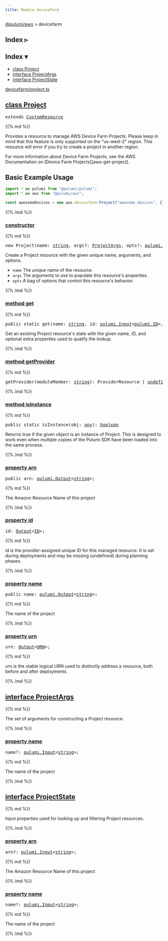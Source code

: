```yaml
---
title: Module devicefarm
---
```


<!-- WARNING: this page was generated by a tool. Do not edit it by hand. -->
<!-- To change it, please see https://github.com/pulumi/docs/tree/master/tools/tscdocgen. -->

<a href="../">@pulumi/aws</a> &gt; devicefarm

<div class="toggleVisible">
<div class="collapsed">
<h2 class="pdoc-module-header toggleButton" title="Click to show Index">Index ▹</h2>
</div>
<div class="expanded">
<h2 class="pdoc-module-header toggleButton" title="Click to hide Index">Index ▾</h2>
<div class="pdoc-module-contents">
<ul>
<li><a href="#Project">class Project</a></li>
<li><a href="#ProjectArgs">interface ProjectArgs</a></li>
<li><a href="#ProjectState">interface ProjectState</a></li>
</ul>

<a href="https://github.com/pulumi/pulumi-aws/blob/cf21e2fd10c33cf810b3f29b0b8d3649199d65c6/sdk/nodejs/devicefarm/project.ts">devicefarm/project.ts</a> 
</div>
</div>
</div>


<h2 class="pdoc-module-header" id="Project">
<a class="pdoc-member-name" href="https://github.com/pulumi/pulumi-aws/blob/cf21e2fd10c33cf810b3f29b0b8d3649199d65c6/sdk/nodejs/devicefarm/project.ts#L25">class <b>Project</b></a>
</h2>
<div class="pdoc-module-contents">
<pre class="highlight"><span class='kd'>extends</span> <a href='/docs/reference/pkg/nodejs/pulumi/pulumi/#CustomResource'>CustomResource</a></pre>
{{% md %}}

Provides a resource to manage AWS Device Farm Projects.
Please keep in mind that this feature is only supported on the "us-west-2" region.
This resource will error if you try to create a project in another region.

For more information about Device Farm Projects, see the AWS Documentation on
[Device Farm Projects][aws-get-project].

## Basic Example Usage


```typescript
import * as pulumi from "@pulumi/pulumi";
import * as aws from "@pulumi/aws";

const awesomeDevices = new aws.devicefarm.Project("awesome_devices", {});
```

{{% /md %}}
<h3 class="pdoc-member-header" id="Project-constructor">
<a class="pdoc-child-name" href="https://github.com/pulumi/pulumi-aws/blob/cf21e2fd10c33cf810b3f29b0b8d3649199d65c6/sdk/nodejs/devicefarm/project.ts#L59"> <b>constructor</b></a>
</h3>
<div class="pdoc-member-contents">
{{% md %}}

<pre class="highlight"><span class='kd'></span><span class='kd'>new</span> Project(name: <span class='kd'><a href='https://developer.mozilla.org/en-US/docs/Web/JavaScript/Reference/Global_Objects/String'>string</a></span>, args?: <a href='#ProjectArgs'>ProjectArgs</a>, opts?: <a href='/docs/reference/pkg/nodejs/pulumi/pulumi/#CustomResourceOptions'>pulumi.CustomResourceOptions</a>)</pre>


Create a Project resource with the given unique name, arguments, and options.

* `name` The _unique_ name of the resource.
* `args` The arguments to use to populate this resource&#39;s properties.
* `opts` A bag of options that control this resource&#39;s behavior.

{{% /md %}}
</div>
<h3 class="pdoc-member-header" id="Project-get">
<a class="pdoc-child-name" href="https://github.com/pulumi/pulumi-aws/blob/cf21e2fd10c33cf810b3f29b0b8d3649199d65c6/sdk/nodejs/devicefarm/project.ts#L34">method <b>get</b></a>
</h3>
<div class="pdoc-member-contents">
{{% md %}}

<pre class="highlight"><span class='kd'>public static </span>get(name: <span class='kd'><a href='https://developer.mozilla.org/en-US/docs/Web/JavaScript/Reference/Global_Objects/String'>string</a></span>, id: <a href='/docs/reference/pkg/nodejs/pulumi/pulumi/#Input'>pulumi.Input</a>&lt;<a href='/docs/reference/pkg/nodejs/pulumi/pulumi/#ID'>pulumi.ID</a>&gt;, state?: <a href='#ProjectState'>ProjectState</a>, opts?: <a href='/docs/reference/pkg/nodejs/pulumi/pulumi/#CustomResourceOptions'>pulumi.CustomResourceOptions</a>): <a href='#Project'>Project</a></pre>


Get an existing Project resource's state with the given name, ID, and optional extra
properties used to qualify the lookup.

{{% /md %}}
</div>
<h3 class="pdoc-member-header" id="Project-getProvider">
<a class="pdoc-child-name" href="https://github.com/pulumi/pulumi-aws/blob/cf21e2fd10c33cf810b3f29b0b8d3649199d65c6/sdk/nodejs/node_modules/@pulumi/pulumi/resource.d.ts#L19">method <b>getProvider</b></a>
</h3>
<div class="pdoc-member-contents">
{{% md %}}

<pre class="highlight"><span class='kd'></span>getProvider(moduleMember: <span class='kd'><a href='https://developer.mozilla.org/en-US/docs/Web/JavaScript/Reference/Global_Objects/String'>string</a></span>): ProviderResource | <span class='kd'><a href='https://developer.mozilla.org/en-US/docs/Web/JavaScript/Reference/Global_Objects/undefined'>undefined</a></span></pre>

{{% /md %}}
</div>
<h3 class="pdoc-member-header" id="Project-isInstance">
<a class="pdoc-child-name" href="https://github.com/pulumi/pulumi-aws/blob/cf21e2fd10c33cf810b3f29b0b8d3649199d65c6/sdk/nodejs/devicefarm/project.ts#L45">method <b>isInstance</b></a>
</h3>
<div class="pdoc-member-contents">
{{% md %}}

<pre class="highlight"><span class='kd'>public static </span>isInstance(obj: <span class='kd'><a href='https://www.typescriptlang.org/docs/handbook/basic-types.html#any'>any</a></span>): <span class='kd'><a href='https://developer.mozilla.org/en-US/docs/Web/JavaScript/Reference/Global_Objects/Boolean'>boolean</a></span></pre>


Returns true if the given object is an instance of Project.  This is designed to work even
when multiple copies of the Pulumi SDK have been loaded into the same process.

{{% /md %}}
</div>
<h3 class="pdoc-member-header" id="Project-arn">
<a class="pdoc-child-name" href="https://github.com/pulumi/pulumi-aws/blob/cf21e2fd10c33cf810b3f29b0b8d3649199d65c6/sdk/nodejs/devicefarm/project.ts#L55">property <b>arn</b></a>
</h3>
<div class="pdoc-member-contents">
<pre class="highlight"><span class='kd'>public </span>arn: <a href='/docs/reference/pkg/nodejs/pulumi/pulumi/#Output'>pulumi.Output</a>&lt;<span class='kd'><a href='https://developer.mozilla.org/en-US/docs/Web/JavaScript/Reference/Global_Objects/String'>string</a></span>&gt;;</pre>
{{% md %}}

The Amazon Resource Name of this project

{{% /md %}}
</div>
<h3 class="pdoc-member-header" id="Project-id">
<a class="pdoc-child-name" href="https://github.com/pulumi/pulumi-aws/blob/cf21e2fd10c33cf810b3f29b0b8d3649199d65c6/sdk/nodejs/node_modules/@pulumi/pulumi/resource.d.ts#L187">property <b>id</b></a>
</h3>
<div class="pdoc-member-contents">
<pre class="highlight"><span class='kd'></span>id: <a href='/docs/reference/pkg/nodejs/pulumi/pulumi/#Output'>Output</a>&lt;<a href='/docs/reference/pkg/nodejs/pulumi/pulumi/#ID'>ID</a>&gt;;</pre>
{{% md %}}

id is the provider-assigned unique ID for this managed resource.  It is set during
deployments and may be missing (undefined) during planning phases.

{{% /md %}}
</div>
<h3 class="pdoc-member-header" id="Project-name">
<a class="pdoc-child-name" href="https://github.com/pulumi/pulumi-aws/blob/cf21e2fd10c33cf810b3f29b0b8d3649199d65c6/sdk/nodejs/devicefarm/project.ts#L59">property <b>name</b></a>
</h3>
<div class="pdoc-member-contents">
<pre class="highlight"><span class='kd'>public </span>name: <a href='/docs/reference/pkg/nodejs/pulumi/pulumi/#Output'>pulumi.Output</a>&lt;<span class='kd'><a href='https://developer.mozilla.org/en-US/docs/Web/JavaScript/Reference/Global_Objects/String'>string</a></span>&gt;;</pre>
{{% md %}}

The name of the project

{{% /md %}}
</div>
<h3 class="pdoc-member-header" id="Project-urn">
<a class="pdoc-child-name" href="https://github.com/pulumi/pulumi-aws/blob/cf21e2fd10c33cf810b3f29b0b8d3649199d65c6/sdk/nodejs/node_modules/@pulumi/pulumi/resource.d.ts#L17">property <b>urn</b></a>
</h3>
<div class="pdoc-member-contents">
<pre class="highlight"><span class='kd'></span>urn: <a href='/docs/reference/pkg/nodejs/pulumi/pulumi/#Output'>Output</a>&lt;<a href='/docs/reference/pkg/nodejs/pulumi/pulumi/#URN'>URN</a>&gt;;</pre>
{{% md %}}

urn is the stable logical URN used to distinctly address a resource, both before and after
deployments.

{{% /md %}}
</div>
</div>
<h2 class="pdoc-module-header" id="ProjectArgs">
<a class="pdoc-member-name" href="https://github.com/pulumi/pulumi-aws/blob/cf21e2fd10c33cf810b3f29b0b8d3649199d65c6/sdk/nodejs/devicefarm/project.ts#L101">interface <b>ProjectArgs</b></a>
</h2>
<div class="pdoc-module-contents">
{{% md %}}

The set of arguments for constructing a Project resource.

{{% /md %}}
<h3 class="pdoc-member-header" id="ProjectArgs-name">
<a class="pdoc-child-name" href="https://github.com/pulumi/pulumi-aws/blob/cf21e2fd10c33cf810b3f29b0b8d3649199d65c6/sdk/nodejs/devicefarm/project.ts#L105">property <b>name</b></a>
</h3>
<div class="pdoc-member-contents">
<pre class="highlight"><span class='kd'></span>name?: <a href='/docs/reference/pkg/nodejs/pulumi/pulumi/#Input'>pulumi.Input</a>&lt;<span class='kd'><a href='https://developer.mozilla.org/en-US/docs/Web/JavaScript/Reference/Global_Objects/String'>string</a></span>&gt;;</pre>
{{% md %}}

The name of the project

{{% /md %}}
</div>
</div>
<h2 class="pdoc-module-header" id="ProjectState">
<a class="pdoc-member-name" href="https://github.com/pulumi/pulumi-aws/blob/cf21e2fd10c33cf810b3f29b0b8d3649199d65c6/sdk/nodejs/devicefarm/project.ts#L87">interface <b>ProjectState</b></a>
</h2>
<div class="pdoc-module-contents">
{{% md %}}

Input properties used for looking up and filtering Project resources.

{{% /md %}}
<h3 class="pdoc-member-header" id="ProjectState-arn">
<a class="pdoc-child-name" href="https://github.com/pulumi/pulumi-aws/blob/cf21e2fd10c33cf810b3f29b0b8d3649199d65c6/sdk/nodejs/devicefarm/project.ts#L91">property <b>arn</b></a>
</h3>
<div class="pdoc-member-contents">
<pre class="highlight"><span class='kd'></span>arn?: <a href='/docs/reference/pkg/nodejs/pulumi/pulumi/#Input'>pulumi.Input</a>&lt;<span class='kd'><a href='https://developer.mozilla.org/en-US/docs/Web/JavaScript/Reference/Global_Objects/String'>string</a></span>&gt;;</pre>
{{% md %}}

The Amazon Resource Name of this project

{{% /md %}}
</div>
<h3 class="pdoc-member-header" id="ProjectState-name">
<a class="pdoc-child-name" href="https://github.com/pulumi/pulumi-aws/blob/cf21e2fd10c33cf810b3f29b0b8d3649199d65c6/sdk/nodejs/devicefarm/project.ts#L95">property <b>name</b></a>
</h3>
<div class="pdoc-member-contents">
<pre class="highlight"><span class='kd'></span>name?: <a href='/docs/reference/pkg/nodejs/pulumi/pulumi/#Input'>pulumi.Input</a>&lt;<span class='kd'><a href='https://developer.mozilla.org/en-US/docs/Web/JavaScript/Reference/Global_Objects/String'>string</a></span>&gt;;</pre>
{{% md %}}

The name of the project

{{% /md %}}
</div>
</div>
